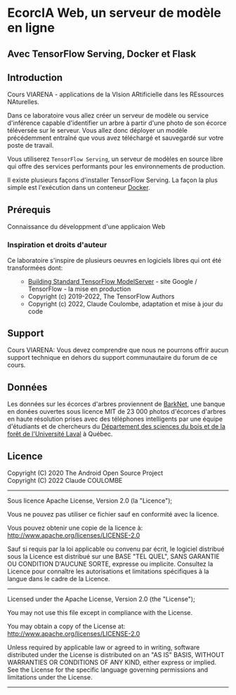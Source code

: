 # <b>EcorcIA Web</b>, un serveur de modèle en ligne

## Avec TensorFlow Serving, Docker et Flask

## Introduction

Cours VIARENA - applications de la VIsion ARtificielle dans les REssources NAturelles.

Dans ce laboratoire vous allez créer un serveur de modèle ou service d'inférence capable d'identifier un arbre à partir d'une photo de son écorce téléversée sur le serveur. Vous allez donc déployer un modèle précédemment entraîné que vous avez téléchargé et sauvegardé sur votre poste de travail.</p>

<p>Vous utiliserez <code>TensorFlow Serving</code>, un serveur de modèles en source libre qui offre des services performants pour les environnements de production.</p>

<p>Il existe plusieurs façons d'installer TensorFlow Serving. La façon la plus simple est l'exécution dans un conteneur <a href="https://www.docker.com" target="_blank">Docker</a>. 

## Prérequis

Connaissance du développment d'une applicaion Web

<h3><b>Inspiration et droits d'auteur</b></h3>

<p>Ce laboratoire s'inspire de plusieurs oeuvres en logiciels libres qui ont été transformées dont:</p>
<ul>
  <ul>
    <li><a href="https://www.tensorflow.org/tfx/serving/serving_advanced" target='_blank'>Building Standard TensorFlow ModelServer</a> - site Google / TensorFlow - la mise en production</li>
    <li>Copyright (c) 2019-2022, The TensorFlow Authors</li>
    <li>Copyright (c) 2022, Claude Coulombe, adaptation et mise à jour du code</li>
  </ul>
</ul>

## Support

Cours VIARENA: Vous devez comprendre que nous ne pourrons offrir aucun support technique
en dehors du support communautaire du forum de ce cours.

## Données

Les données sur les écorces d'arbres proviennent de <a href="https://data.mendeley.com/research-data/?search=barknet">BarkNet</a>, une banque en donées ouvertes sous licence MIT de 23 000 photos d'écorces d'arbres en haute résolution prises avec des téléphones 
intelligents par une équipe d'étudiants et de chercheurs du <a href="https://www.sbf.ulaval.ca/" target='_blank'>Département des sciences du bois et de la forêt de l'Université Laval</a> à Québec.</p>

## Licence

Copyright (C) 2020 The Android Open Source Project<br/>
Copyright (C) 2022 Claude COULOMBE

<hr style="line-height=2;"/>
Sous licence Apache License, Version 2.0 (la "Licence");

Vous ne pouvez pas utiliser ce fichier sauf en conformité avec la licence.

Vous pouvez obtenir une copie de la licence à: http://www.apache.org/licenses/LICENSE-2.0

Sauf si requis par la loi applicable ou convenu par écrit, le logiciel
distribué sous la Licence est distribué sur une BASE "TEL QUEL",
SANS GARANTIE OU CONDITION D'AUCUNE SORTE, expresse ou implicite.
Consultez la Licence pour connaître les autorisations et limitations
spécifiques à la langue dans le cadre de la Licence.
<hr style="line-height=2;"/>
Licensed under the Apache License, Version 2.0 (the "License");

You may not use this file except in compliance with the License.

You may obtain a copy of the License at: http://www.apache.org/licenses/LICENSE-2.0

Unless required by applicable law or agreed to in writing, software
distributed under the License is distributed on an "AS IS" BASIS,
WITHOUT WARRANTIES OR CONDITIONS OF ANY KIND, either express or implied.
See the License for the specific language governing permissions and
limitations under the License.
<hr style="line-height=2;"/>
